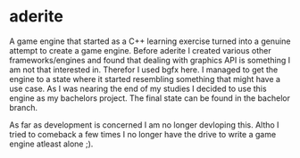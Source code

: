 # aderite
A game engine that started as a C++ learning exercise turned into a genuine attempt to create a game engine. 
Before aderite I created various other frameworks/engines and found that dealing with graphics API is something I am not that interested in.
Therefor I used bgfx here. I managed to get the engine to a state where it started resembling something that might have a use case.
As I was nearing the end of my studies I decided to use this engine as my bachelors project. The final state can be found in the bachelor branch.

As far as development is concerned I am no longer devloping this. Altho I tried to comeback a few times I no longer have the drive to write a game engine atleast alone ;).
